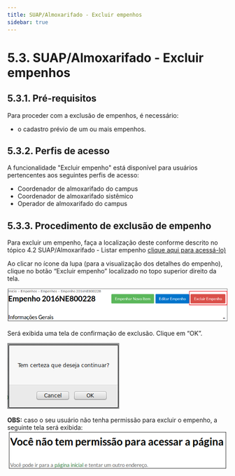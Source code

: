 ```yaml
---
title: SUAP/Almoxarifado - Excluir empenhos
sidebar: true
---
```



# 5.3. SUAP/Almoxarifado - Excluir empenhos

## 5.3.1. Pré-requisitos

Para proceder com a exclusão de empenhos, é necessário:
  * o cadastro prévio de um ou mais empenhos.

## 5.3.2. Perfis de acesso

A funcionalidade "Excluir empenho" está disponível para usuários pertencentes aos seguintes perfis de acesso:

  - Coordenador de almoxarifado do campus
  - Coordenador de almoxarifado sistêmico
  - Operador de almoxarifado do campus

## 5.3.3. Procedimento de exclusão de empenho

Para excluir um empenho, faça a localização deste conforme descrito no tópico 4.2 SUAP/Almoxarifado - Listar empenho [clique aqui para acessá-lo)](/rotas/suap/models/suap_almoxarifado_manual_do_usuario_listar_empenho.html)

Ao clicar no ícone da lupa (para a visualização dos detalhes do empenho), clique no botão “Excluir empenho” localizado no topo superior direito da tela.

![excluir_empenho](../images/excluir_empenho.png)

Será exibida uma tela de confirmação de exclusão. Clique em “OK”.

![confirmar_exclusao_empenho](../images/confirmar_exclusao_empenho.png)

**OBS:** caso o seu usuário não tenha permissão para excluir o empenho, a seguinte tela será exibida:
![nao_tem_permissao_excluir_empenho](../images/nao_tem_permissao_excluir_empenho.png)